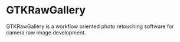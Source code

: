 # GTKRawGallery

GTKRawGallery is a workflow oriented photo retouching software for camera raw
image development.
